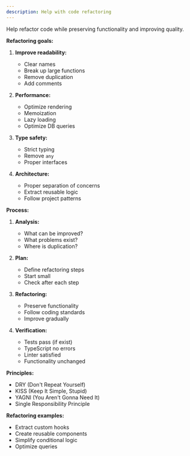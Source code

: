 ```yaml
---
description: Help with code refactoring
---
```


Help refactor code while preserving functionality and improving quality.

**Refactoring goals:**

1. **Improve readability:**
   - Clear names
   - Break up large functions
   - Remove duplication
   - Add comments

2. **Performance:**
   - Optimize rendering
   - Memoization
   - Lazy loading
   - Optimize DB queries

3. **Type safety:**
   - Strict typing
   - Remove `any`
   - Proper interfaces

4. **Architecture:**
   - Proper separation of concerns
   - Extract reusable logic
   - Follow project patterns

**Process:**

1. **Analysis:**
   - What can be improved?
   - What problems exist?
   - Where is duplication?

2. **Plan:**
   - Define refactoring steps
   - Start small
   - Check after each step

3. **Refactoring:**
   - Preserve functionality
   - Follow coding standards
   - Improve gradually

4. **Verification:**
   - Tests pass (if exist)
   - TypeScript no errors
   - Linter satisfied
   - Functionality unchanged

**Principles:**
- DRY (Don't Repeat Yourself)
- KISS (Keep It Simple, Stupid)
- YAGNI (You Aren't Gonna Need It)
- Single Responsibility Principle

**Refactoring examples:**
- Extract custom hooks
- Create reusable components
- Simplify conditional logic
- Optimize queries
